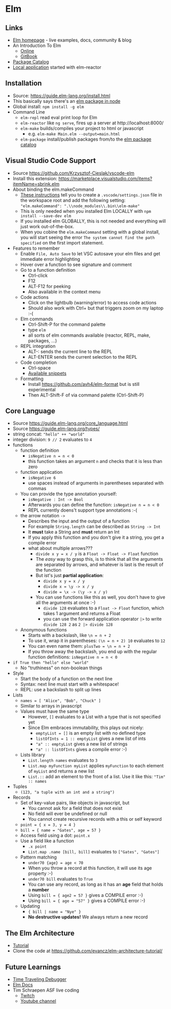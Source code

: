 # Elm

## Links
* [Elm homepage](http://elm-lang.org/) - live examples, docs, community & blog
* An Introduction To Elm
  * [Online](https://guide.elm-lang.org/)
  * [GitBook](https://www.gitbook.com/book/evancz/an-introduction-to-elm/details)
* [Package Catalog](http://package.elm-lang.org/)
* [Local application](http://localhost:8000/) started with elm-reactor

## Installation
* Source: https://guide.elm-lang.org/install.html
* This basically says there's an [elm package in node](https://www.npmjs.com/package/elm)
* Global install: `npm install -g elm`
* Command Line
  * `elm-repl` read eval print loop for Elm
  * `elm-reactor` like `ng serve`, fires up a server at http://localhost:8000/
  * `elm-make` builds/compiles your project to html or javascript
    * e.g. `elm-make Main.elm --output=main.html` 
  * `elm-package` install/publish packages from/to the [elm package catalog](http://package.elm-lang.org/)

## Visual Studio Code Support
* Source https://github.com/Krzysztof-Cieslak/vscode-elm
* Install this extension: https://marketplace.visualstudio.com/items?itemName=sbrink.elm
* About binding the elm.makeCommand
  * [These instructions](https://github.com/Krzysztof-Cieslak/vscode-elm) tell you to create a `.vscode/settings.json` file in the workspace root and add the following setting: `"elm.makeCommand": ".\\node_modules\\.bin\\elm-make"`
  * This is only needed when you installed Elm LOCALLY with `npm install --save-dev elm`
  * If you installed elm GLOBALLY, this is not needed and everything will just work out-of-the-box.
  * When you cobine the `elm.makeCommand` setting with a global install, you will start seeing the error `The system cannot find the path specified` on the first import statement.
* Features to remember
  * Enable `File, Auto Save` to let VSC autosave your elm files and get immediate error highlighting
  * Hover over a function to see signature and comment
  * Go to a function definition
    * Ctrl-click
    * F12
    * ALT-F12 for peeking
    * Also available in the context menu
  * Code actions
    * Click on the lightbulb (warning/error) to access code actions
    * Should also work with Ctrl+ but that triggers zoom on my laptop :-(
  * Elm commands
    * Ctrl-Shift-P for the command palette
    * type `elm`
    * all sorts of elm commands available (reactor, REPL, make, packages, ...)
  * REPL integration
    * ALT-: sends the current line to the REPL
    * ALT-ENTER sends the current selection to the REPL
  * Code completion
    * Ctrl-space
    * [Available snippets](https://github.com/Krzysztof-Cieslak/vscode-elm/blob/master/snippets/elm.json)
  * Formatting
    * Install https://github.com/avh4/elm-format but is still experimental
    * Then ALT-Shift-F of via command palette (Ctrl-Shift-P)

## Core Language
* Source https://guide.elm-lang.org/core_language.html
* Source https://guide.elm-lang.org/types/
* string concat: `"hello" ++ "world"`
* integer division: `9 // 2` evaluates to `4`
* functions
  * function definition
    * `isNegative n = n < 0`
    * this function takes an argument `n` and checks that it is less than zero
  * function application
    * `isNegative 6`
    * use spaces instead of arguments in parentheses separated with commas
  * You can provide the type annotation yourself:
    * `isNegative : Int -> Bool`
    * Afterwards you can define the function: `isNegative n = n < 0`
    * REPL currently doens't support type annotations :-(
  * the arrow notation `->`
    * Describes the input and the output of a function
    * For example `String.length` can be described as `String -> Int`
    * It __must__ take a String and __must__ return an Int
    * If you apply this function and you don't give it a string, you get a compile error
    * what about multiple arrows???
      * `divide x y = x / y` is a `Float -> Float -> Float` function
      * The _easy_ way to grasp this, is to think that all the arguments are separated by arrows, and whatever is last is the result of the function
      * But ist's just __partial application__:
        * `divide x y = x / y`
        * `divide x = \y -> x / y`
        * `divide = \x -> (\y -> x / y)`
      * You can use functions like this as well, you don't have to give all the arguments at once :-)
        * `divide 128` evaluates to a `Float -> Float` function, which takes 1 argument and returns a Float
        * you can use the forward application operator `|>` to write `divide 128 2` as `2 |> divide 128`
  * Anonymous functions
    * Starts with a backslash, like `\n = n + 2`
    * To use it, wrap it in parentheses: `(\n = n + 2) 10` evaluates to `12`
    * You can even name them: `plusTwo = \n = n + 2`
    * If you throw away the backslash, you end up with the regular function definitions: `isNegative n = n < 0`
* `if True then "hello" else "world"`
  * No "truthiness" on non-boolean things
* Style
  * Start the body of a function on the next line
  * Syntax: next line must start with a whitespace!
  * REPL: use a backslash to split up lines
* Lists
  * `names = [ "Alice", "Bob", "Chuck" ]`
  * Similar to arrays in javascript
  * Values must have the same type
    * However, `[]` evaluates to a List with a type that is not specified yet
    * Since Elm embraces immutability, this plays out nicely:
      * `emptyList = []` is an empty list with no defined type
      * `listOfInts = 1 :: emptyList` gives a new list of ints
      * `"a" :: emptyList` gives a new list of strings
      * `"a" :: listOfInts` gives a compile error :-)
  * Lists library
    * `List.length names` evaluates to `3`
    * `List.map myFunction myList` applies `myFunction` to each element of `myList` and returns a new list
    * `List.::` add an element to the front of a list. Use it like this: `"Tim" :: names`
* Tuples
  * `(123, "a tuple with an int and a string")`
* Records
  * Set of key-value pairs, like objects in javascript, but
    * You cannot ask for a field that does not exist
    * No field will ever be undefined or null
    * You cannot create recursive records with a this or self keyword
  * `point = { x = 3, y = 4 }`
  * `bill = { name = "Gates", age = 57 }`
  * Access field using a dot: `point.x`
  * Use a field like a function
    * `.x point`
    * `List.map .name [bill, bill]` evaluates to `["Gates", "Gates"]`
  * Pattern matching
    * `under70 {age} = age < 70`
    * When you throw a record at this function, it will use its age property :-)
    * `under70 bill` evaluates to `True`
    * You can use any record, as long as it has an __age__ field that holds a __number__
    * Using `bill = { age2 = 57 }` gives a COMPILE error :-)
    * Using `bill = { age = "57" }` gives a COMPILE error :-)
  * Updating
    * `{ bill | name = "Nye" }`
    * __No destructive updates!__ We always return a new record

## The Elm Architecture
* [Tutorial](https://guide.elm-lang.org/architecture/)
* Clone the code at https://github.com/evancz/elm-architecture-tutorial/

## Future Learnings
* [Time Traveling Debugger](http://debug.elm-lang.org/)
* [Elm Docs](http://elm-lang.org/docs)
* Tim Schraepen ASF live coding
  * [Twitch](https://go.twitch.tv/asf_livecoding/)
  * [Youtube channel](https://www.youtube.com/channel/UC-0Zos25VCU6h6bDiv7bh9w)
